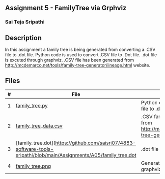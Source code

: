 ## Assignment 5 - FamilyTree via Grphviz
### Sai Teja Sripathi
## Description

In this assignment a family tree is being generated from converting a .CSV file to .dot file. Python code is used to convert .CSV file to .Dot file. .dot file is excuted through graphviz. .CSV file has been generated from http://mcdemarco.net/tools/family-tree-generator/lineage.html website.


## Files

|   #   | File                            | Description                                        |
| :---: | --------------------------------| -------------------------------------------------- |
|   1   | [family_tree.py](https://github.com/saisri07/4883-software-tools-sripathi/blob/main/Assignments/A05/family_tree.py)                | Python code used to convert .CSV file to .dot file |
|   2   | [family_tree_data.csv](https://github.com/saisri07/4883-software-tools-sripathi/blob/main/Assignments/A05/family_tree_data.csv)            | .CSV family tree data generated from http://mcdemarco.net/tools/family-tree-generator/lineage.html  |
|   3   | [family_tree.dot](https://github.com/saisri07/4883-software-tools-sripathi/blob/main/Assignments/A05/family_tree.dot                 | .dot file containing graphviz code.)      |
|   4   | [family_tree.png](https://github.com/saisri07/4883-software-tools-sripathi/blob/main/Assignments/A05/family_tree.png)                 | Generated family tree image from graphviz|




